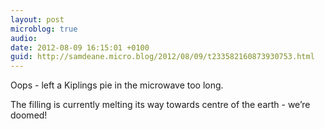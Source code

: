 ```yaml
---
layout: post
microblog: true
audio: 
date: 2012-08-09 16:15:01 +0100
guid: http://samdeane.micro.blog/2012/08/09/t233582160873930753.html
---
```

Oops - left a Kiplings pie in the microwave too long.

The filling is currently melting its way towards centre of the earth - we’re doomed!
